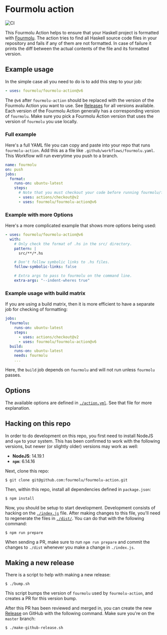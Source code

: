 # Fourmolu action

![CI](https://github.com/fourmolu/fourmolu-action/workflows/CI/badge.svg?branch=master)

This Fourmolu Action helps to ensure that your Haskell project is
formatted with [Fourmolu][fourmolu]. The action tries to find all Haskell source
code files in your repository and fails if any of them are not formatted. In
case of failure it prints the diff between the actual contents of the file
and its formatted version.

## Example usage

In the simple case all you need to do is to add this step to your job:

```yaml
- uses: fourmolu/fourmolu-action@v6
```

The `@v6` after `fourmolu-action` should be replaced with the version of the
Fourmolu Action you want to use.  See
[Releases](https://github.com/fourmolu/fourmolu-action/releases) for all
versions available.  Each version of the Fourmolu Action generally has a
corresponding version of `fourmolu`.  Make sure you pick a Fourmolu Action
version that uses the version of `fourmolu` you use locally.

### Full example

Here's a full YAML file you can copy and paste into your repo that runs
`fourmolu-action`.  Add this as a file like `.github/workflows/fourmolu.yaml`.
This Workflow will run everytime you push to a branch.

```yaml
name: fourmolu
on: push
jobs:
  format:
    runs-on: ubuntu-latest
    steps:
      # Note that you must checkout your code before running fourmolu/fourmolu-action
      - uses: actions/checkout@v2
      - uses: fourmolu/fourmolu-action@v6
```

### Example with more Options

Here's a more complicated example that shows more options being used:

```yaml
- uses: fourmolu/fourmolu-action@v6
  with:
    # Only check the format of .hs in the src/ directory.
    pattern: |
      src/**/*.hs

    # Don't follow symbolic links to .hs files.
    follow-symbolic-links: false

    # Extra args to pass to fourmolu on the command line.
    extra-args: "--indent-wheres true"
```

### Example usage with build matrix

If you are using a build matrix, then it is more efficient to have a
separate job for checking of formatting:

```yaml
jobs:
  fourmolu:
    runs-on: ubuntu-latest
    steps:
      - uses: actions/checkout@v2
      - uses: fourmolu/fourmolu-action@v6
  build:
    runs-on: ubuntu-latest
    needs: fourmolu
    ...
```

Here, the `build` job depends on `fourmolu` and will not run unless `fourmolu`
passes.

## Options

The available options are defined in [`./action.yml`](./action.yml).  See that
file for more explanation.

<!-- fourmolu-action currently doesn't support running on Windows. -->
<!--

## Windows

If you are running a workflow on Windows, be wary of [Git's
`core.autocrlf`][git-core-autocrlf]. Fourmolu always converts CRLF endings to
LF endings which may result in spurious diffs, so you probably want to
disable `core.autocrlf`:

```shell
$ git config --global core.autocrlf false
```

-->

## Hacking on this repo

In order to do development on this repo, you first need to install NodeJS and
`npm` to your system.  This has been confirmed to work with the following
versions, but newer (or slightly older) versions may work as well:

- **NodeJS**: 14.19.1
- **`npm`**: 6.14.16

Next, clone this repo:

```console
$ git clone git@github.com:fourmolu/fourmolu-action.git
```

Then, within this repo, install all dependencies defined in `package.json`:

```console
$ npm install
```

Now, you should be setup to start development.  Development consists of hacking
on the [`./index.js`](./index.js) file.  After making changes to this file,
you'll need to regenerate the files in [`./dist/`](./dist).  You can do that
with the following command:

```console
$ npm run prepare
```

When sending a PR, make sure to run `npm run prepare` and commit the changes
to `./dist` whenever you make a change in `./index.js`.

## Making a new release

There is a script to help with making a new release:

```console
$ ./bump.sh
```

This script bumps the version of `fourmolu` used by `fourmolu-action`,
and creates a PR for this version bump.

After this PR has been reviewed and merged in, you can create the new
[Release](https://github.com/fourmolu/fourmolu-action/releases) on
GitHub with the following command.  Make sure you're on the `master` branch:

```console
$ ./make-github-release.sh
```


[fourmolu]: https://github.com/fourmolu/fourmolu
[git-core-autocrlf]: https://www.git-scm.com/docs/git-config#Documentation/git-config.txt-coreautocrlf
